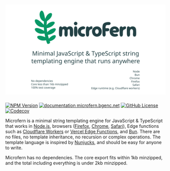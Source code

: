 # ![Microfern - Minimal JavaScript & TypeScript string templating engine that runs anywhere](/site/static/img/splash.png)

[![NPM Version](https://img.shields.io/npm/v/microfern?color=blue)](https://www.npmjs.com/package/microfern)
[![documentation microfern.bgenc.net](https://img.shields.io/badge/Docs-microfern.bgenc.net-blue?logo=docusaurus)](https://microfern.bgenc.net)
[![GitHub License](https://img.shields.io/github/license/seriousbug/microfern)](https://github.com/SeriousBug/microfern/blob/main/LICENSE.txt)
[![Codecov](https://img.shields.io/codecov/c/github/seriousbug/microfern)](https://app.codecov.io/gh/SeriousBug/microfern)

Microfern is a minimal string templating engine for JavaScript & TypeScript that works
in [Node.js](https://nodejs.org/en), browsers ([Firefox](https://www.mozilla.org/en-US/firefox/new/),
[Chrome](https://www.google.com/chrome/), [Safari](https://www.apple.com/safari/)), Edge functions such as [Cloudflare Workers](https://workers.cloudflare.com) or [Vercel Edge Functions](https://vercel.com/blog/edge-functions-generally-available), and [Bun](https://bun.sh). There are no files, no template
inheritance, no recursion or complex operations. The template language is
inspired by [Nunjucks](https://github.com/mozilla/nunjucks), and should be easy
for anyone to write.

Microfern has no dependencies. The core export fits within 1kb minzipped, and
the total including everything is under 2kb minzipped.
